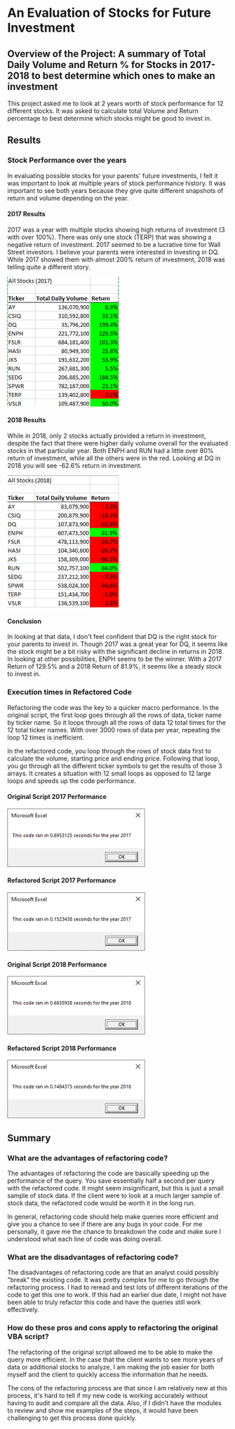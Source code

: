# An Evaluation of Stocks for Future Investment
## Overview of the Project: A summary of Total Daily Volume and Return % for Stocks in 2017-2018 to best determine which ones to make an investment

This project asked me to look at 2 years worth of stock performance for 12 different stocks. It was asked to calculate total Volume and Return percentage to best determine which stocks might be good to invest in. 

## Results

### Stock Performance over the years
In evaluating possible stocks for your parents' future investments, I felt it was important to look at multiple years of stock performance history. It was important to see both years because they give quite different snapshots of return and volume depending on the year. 

#### 2017 Results
2017 was a year with multiple stocks showing high returns of investment (3 with over 100%).  There was only one stock (TERP) that was showing a negative return of investment. 2017 seemed to be a lucrative time for Wall Street investors. I believe your parents were interested in investing in DQ. While 2017 showed them with almost 200% return of investment, 2018 was telling quite a different story. 

![2017_Stock_Return_Summary.png](https://github.com/melaniekelsey/stock-analysis/blob/main/Resources/2017_Stock_Return_Summary.png)

#### 2018 Results
While in 2018, only 2 stocks actually provided a return in investment, despite the fact that there were higher daily volume overall for the evaluated stocks in that particular year. Both ENPH and RUN had a little over 80% return of investment, while all the others were in the red. Looking at DQ in 2018 you will see -62.6% return in investment. 

![2018_Stock_Return_Summary.png](https://github.com/melaniekelsey/stock-analysis/blob/main/Resources/2018_Stock_Return_Summary.png)

#### Conclusion
In looking at that data, I don't feel confident that DQ is the right stock for your parents to invest in. Though 2017 was a great year for DQ, it seems like the stock might be a bit risky with the significant decline in returns in 2018. In looking at other possibilities, ENPH seems to be the winner. With a 2017 Return of 129.5% and a 2018 Return of 81.9%, it seems like a steady stock to invest in. 

### Execution times in Refactored Code

Refactoring the code was the key to a quicker macro performance. In the original script, the first loop goes through all the rows of data, ticker name by ticker name. So it loops through all the rows of data 12 total times for the 12 total ticker names. With over 3000 rows of data per year, repeating the loop 12 times is inefficient. 

In the refactored code, you loop through the rows of stock data first to calculate the volume, starting price and ending price. Following that loop, you go through all the different ticker symbols to get the results of those 3 arrays. It creates a situation with 12 small loops as opposed to 12 large loops and speeds up the code performance. 

#### Original Script 2017 Performance

![VBA_Challenge_2017.png](https://github.com/melaniekelsey/stock-analysis/blob/main/Resources/VBA_Challenge_2017_OrigScript.png)

#### Refactored Script 2017 Performance

![VBA_Challenge_2017.png](https://github.com/melaniekelsey/stock-analysis/blob/main/Resources/VBA_Challenge_2017.png)

#### Original Script 2018 Performance

![VBA_Challenge_2018.png](https://github.com/melaniekelsey/stock-analysis/blob/main/Resources/VBA_Challenge_2018_OrigScript.png)

#### Refactored Script 2018 Performance

![VBA_Challenge_2018.png](https://github.com/melaniekelsey/stock-analysis/blob/main/Resources/VBA_Challenge_2018.png)

## Summary

### What are the advantages of refactoring code?

The advantages of refactoring the code are basically speeding up the performance of the query. You save essentially half a second per query with the refactored code. It might seem insignificant, but this is just a small sample of stock data. If the client were to look at a much larger sample of stock data, the refactored code would be worth it in the long run. 

In general, refactoring code should help make queries more efficient and give you a chance to see if there are any bugs in your code. For me personally, it gave me the chance to breakdown the code and make sure I understood what each line of code was doing overall. 

### What are the disadvantages of refactoring code?

The disadvantages of refactoring code are that an analyst could possibly "break" the existing code. It was pretty complex for me to go through the refactoring process. I had to reread and test lots of different iterations of the code to get this one to work. If this had an earlier due date, I might not have been able to truly refactor this code and have the queries still work effectively.

### How do these pros and cons apply to refactoring the original VBA script?

The refactoring of the original script allowed me to be able to make the query more efficient. In the case that the client wants to see more years of data or additional stocks to analyze, I am making the job easier for both myself and the client to quickly access the information that he needs. 

The cons of the refactoring process are that since I am relatively new at this process, it's hard to tell if my new code is working accurately without having to audit and compare all the data. Also, if I didn't have the modules to review and show me examples of the steps, it would have been challenging to get this process done quickly. 
